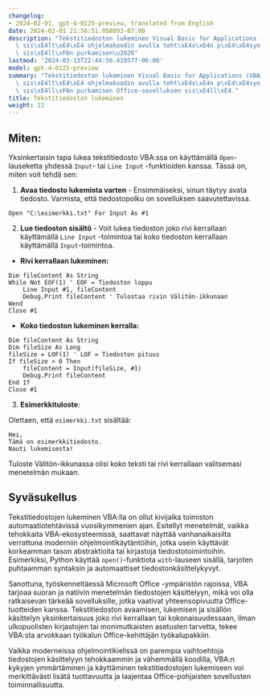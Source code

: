 ```yaml
---
changelog:
- 2024-02-01, gpt-4-0125-preview, translated from English
date: 2024-02-01 21:58:51.058893-07:00
description: "Tekstitiedoston lukeminen Visual Basic for Applications (VBA) -ohjelmalla\
  \ sis\xE4lt\xE4\xE4 ohjelmakoodin avulla teht\xE4v\xE4n p\xE4\xE4syn ja tiedoston\
  \ sis\xE4ll\xF6n purkamisen\u2026"
lastmod: '2024-03-13T22:44:56.419577-06:00'
model: gpt-4-0125-preview
summary: "Tekstitiedoston lukeminen Visual Basic for Applications (VBA) -ohjelmalla\
  \ sis\xE4lt\xE4\xE4 ohjelmakoodin avulla teht\xE4v\xE4n p\xE4\xE4syn ja tiedoston\
  \ sis\xE4ll\xF6n purkamisen Office-sovelluksen sis\xE4ll\xE4."
title: Tekstitiedoston lukeminen
weight: 22
---
```


## Miten:
Yksinkertaisin tapa lukea tekstitiedosto VBA:ssa on käyttämällä `Open`-lauseketta yhdessä `Input`- tai `Line Input` -funktioiden kanssa. Tässä on, miten voit tehdä sen:

1. **Avaa tiedosto lukemista varten** - Ensimmäiseksi, sinun täytyy avata tiedosto. Varmista, että tiedostopolku on sovelluksen saavutettavissa.

```basic
Open "C:\esimerkki.txt" For Input As #1
```

2. **Lue tiedoston sisältö** - Voit lukea tiedoston joko rivi kerrallaan käyttämällä `Line Input` -toimintoa tai koko tiedoston kerrallaan käyttämällä `Input`-toimintoa.

- **Rivi kerrallaan lukeminen:**

```basic
Dim fileContent As String
While Not EOF(1) ' EOF = Tiedoston loppu
    Line Input #1, fileContent
    Debug.Print fileContent ' Tulostaa rivin Välitön-ikkunaan
Wend
Close #1
```

- **Koko tiedoston lukeminen kerralla:**

```basic
Dim fileContent As String
Dim fileSize As Long
fileSize = LOF(1) ' LOF = Tiedoston pituus
If fileSize > 0 Then
    fileContent = Input(fileSize, #1)
    Debug.Print fileContent
End If
Close #1
```

3. **Esimerkkituloste**:

Olettaen, että `esimerkki.txt` sisältää:

```
Hei,
Tämä on esimerkkitiedosto.
Nauti lukemisesta!
```

Tuloste Välitön-ikkunassa olisi koko teksti tai rivi kerrallaan valitsemasi menetelmän mukaan.

## Syväsukellus
Tekstitiedostojen lukeminen VBA:lla on ollut kivijalka toimiston automaatiotehtävissä vuosikymmenien ajan. Esitellyt menetelmät, vaikka tehokkaita VBA-ekosysteemissä, saattavat näyttää vanhanaikaisilta verrattuna moderniin ohjelmointikäytäntöihin, jotka usein käyttävät korkeamman tason abstraktioita tai kirjastoja tiedostotoimintoihin. Esimerkiksi, Python käyttää `open()`-funktiota `with`-lauseen sisällä, tarjoten puhtaamman syntaksin ja automaattiset tiedostonkäsittelykyvyt.

Sanottuna, työskenneltäessä Microsoft Office -ympäristön rajoissa, VBA tarjoaa suoran ja natiivin menetelmän tiedostojen käsittelyyn, mikä voi olla ratkaisevan tärkeää sovelluksille, jotka vaativat yhteensopivuutta Office-tuotteiden kanssa. Tekstitiedoston avaamisen, lukemisen ja sisällön käsittelyn yksinkertaisuus joko rivi kerrallaan tai kokonaisuudessaan, ilman ulkopuolisten kirjastojen tai monimutkaisten asetusten tarvetta, tekee VBA:sta arvokkaan työkalun Office-kehittäjän työkalupakkiin.

Vaikka moderneissa ohjelmointikielissä on parempia vaihtoehtoja tiedostojen käsittelyyn tehokkaammin ja vähemmällä koodilla, VBA:n kykyjen ymmärtäminen ja käyttäminen tekstitiedostojen lukemiseen voi merkittävästi lisätä tuottavuutta ja laajentaa Office-pohjaisten sovellusten toiminnallisuutta.
